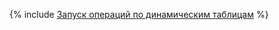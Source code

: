 {% include [Запуск операций по динамическим таблицам](../../_includes/user-guide/dynamic-tables/mapreduce.md) %}